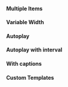 <rv-bind-content class="pt-3">
  <template>
    <rv-example-tabs handle="bs4-slideshow-1" class="pt-3">
      <template type="single-html-file">
        <bs4-slideshow control-prev-icon-src="{{ 'arrow_carrot_alt.svg' | asset_url }}" control-next-icon-src="{{ 'arrow_carrot_alt.svg' | asset_url }}" indicator-inactive-icon-src="{{ 'icon_circle-empty.svg' | asset_url }}" indicator-active-icon-src="{{ 'icon_circle-selected.svg' | asset_url }}" sticky="true" autoplay="true" autoplay-interval="10000">
          <div class="slideshow-inner">
            <div class="slide col-12 p-0">
              <img lazyload="lazy" class="img-fluid w-100" src="https://picsum.photos/1000/400?random=1" alt="Static Random Image from https://picsum.photos/">
              <div class="slide-caption">
                <h1>bs4-slideshow<br><small>The last bootstrap carousel you'll ever need</small></h1>
              </div>
            </div>
            <div class="slide col-12 p-0">
              <img lazyload="lazy" class="img-fluid w-100" src="https://picsum.photos/1000/400?random=2" alt="Static Random Image from https://picsum.photos/">
            </div>
            <div class="slide col-12 p-0">
              <img lazyload="lazy" class="img-fluid w-100" src="https://picsum.photos/1000/400?random=3" alt="Static Random Image from https://picsum.photos/">
            </div>
            <div class="slide col-12 p-0">
              <img lazyload="lazy" class="img-fluid w-100" src="https://picsum.photos/1000/400?random=4" alt="Static Random Image from https://picsum.photos/">
            </div>
            <div class="slide col-12 p-0">
              <img lazyload="lazy" class="img-fluid w-100" src="https://picsum.photos/1000/400?random=5" alt="Static Random Image from https://picsum.photos/">
            </div>
            <div class="slide col-12 p-0">
              <img lazyload="lazy" class="img-fluid w-100" src="https://picsum.photos/1000/400?random=6" alt="Static Random Image from https://picsum.photos/">
            </div>
            <div class="slide col-12 p-0">
              <img lazyload="lazy" class="img-fluid w-100" src="https://picsum.photos/1000/400?random=7" alt="Static Random Image from https://picsum.photos/">
            </div>
            <div class="slide col-12 p-0">
              <img lazyload="lazy" class="img-fluid w-100" src="https://picsum.photos/1000/400?random=8" alt="Static Random Image from https://picsum.photos/">
            </div>
          </div>
        </bs4-slideshow>
      </template>
    </rv-example-tabs>
  </template>
</rv-bind-content>

#### Multiple Items

<rv-bind-content class="pt-3">
  <template>
    <rv-example-tabs handle="bs4-slideshow-1" class="pt-3">
      <template type="single-html-file">
        <bs4-slideshow control-prev-icon-src="{{ 'arrow_carrot.svg' | asset_url }}" control-next-icon-src="{{ 'arrow_carrot.svg' | asset_url }}" indicator-inactive-icon-src="{{ 'icon_circle-empty.svg' | asset_url }}" indicator-active-icon-src="{{ 'icon_circle-selected.svg' | asset_url }}" slides-to-scroll="3" indicators="false">
          <div class="slideshow-inner">
            <div class="slide col-12 col-sm-6 col-xl-4">
              <img lazyload="lazy" class="img-fluid w-100" src="https://picsum.photos/1000/400?random=1" alt="Static Random Image from https://picsum.photos/">
            </div>
            <div class="slide col-12 col-sm-6 col-xl-4">
              <img lazyload="lazy" class="img-fluid w-100" src="https://picsum.photos/1000/400?random=2" alt="Static Random Image from https://picsum.photos/">
            </div>
            <div class="slide col-12 col-sm-6 col-xl-4">
              <img lazyload="lazy" class="img-fluid w-100" src="https://picsum.photos/1000/400?random=3" alt="Static Random Image from https://picsum.photos/">
            </div>
            <div class="slide col-12 col-sm-6 col-xl-4">
              <img lazyload="lazy" class="img-fluid w-100" src="https://picsum.photos/1000/400?random=4" alt="Static Random Image from https://picsum.photos/">
            </div>
            <div class="slide col-12 col-sm-6 col-xl-4">
              <img lazyload="lazy" class="img-fluid w-100" src="https://picsum.photos/1000/400?random=5" alt="Static Random Image from https://picsum.photos/">
            </div>
            <div class="slide col-12 col-sm-6 col-xl-4">
              <img lazyload="lazy" class="img-fluid w-100" src="https://picsum.photos/1000/400?random=6" alt="Static Random Image from https://picsum.photos/">
            </div>
            <div class="slide col-12 col-sm-6 col-xl-4">
              <img lazyload="lazy" class="img-fluid w-100" src="https://picsum.photos/1000/400?random=7" alt="Static Random Image from https://picsum.photos/">
            </div>
            <div class="slide col-12 col-sm-6 col-xl-4">
              <img lazyload="lazy" class="img-fluid w-100" src="https://picsum.photos/1000/400?random=8" alt="Static Random Image from https://picsum.photos/">
            </div>
            <div class="slide col-12 col-sm-6 col-xl-4">
              <img lazyload="lazy" class="img-fluid w-100" src="https://picsum.photos/1000/400?random=9" alt="Static Random Image from https://picsum.photos/">
            </div>
            <div class="slide col-12 col-sm-6 col-xl-4">
              <img lazyload="lazy" class="img-fluid w-100" src="https://picsum.photos/1000/400?random=10" alt="Static Random Image from https://picsum.photos/">
            </div>
            <div class="slide col-12 col-sm-6 col-xl-4">
              <img lazyload="lazy" class="img-fluid w-100" src="https://picsum.photos/1000/400?random=11" alt="Static Random Image from https://picsum.photos/">
            </div>
            <div class="slide col-12 col-sm-6 col-xl-4">
              <img lazyload="lazy" class="img-fluid w-100" src="https://picsum.photos/1000/400?random=12" alt="Static Random Image from https://picsum.photos/">
            </div>
          </div>
        </bs4-slideshow>
      </template>
    </rv-example-tabs>
  </template>
</rv-bind-content>

#### Variable Width

<rv-bind-content class="pt-3">
  <template>
    <rv-example-tabs handle="bs4-slideshow-1" class="pt-3">
      <template type="single-html-file">
        <bs4-slideshow control-prev-icon-src="{{ 'arrow_carrot.svg' | asset_url }}" control-next-icon-src="{{ 'arrow_carrot.svg' | asset_url }}" indicator-inactive-icon-src="{{ 'icon_circle-empty.svg' | asset_url }}" indicator-active-icon-src="{{ 'icon_circle-selected.svg' | asset_url }}">
          <div class="slideshow-inner align-items-center">
            <div class="slide-placeholder col-3">&nbsp;</div>
            <div class="slide col-6 col-xl-6">
              <img lazyload="lazy" class="img-fluid w-100" src="https://picsum.photos/1000/400?random=1" alt="Static Random Image from https://picsum.photos/">
            </div>
            <div class="slide col-12 col-xl-4">
              <img lazyload="lazy" class="img-fluid w-100" src="https://picsum.photos/1000/400?random=2" alt="Static Random Image from https://picsum.photos/">
            </div>
            <div class="slide col-6 col-xl-2">
              <img lazyload="lazy" class="img-fluid w-100" src="https://picsum.photos/1000/400?random=3" alt="Static Random Image from https://picsum.photos/">
            </div>
            <div class="slide col-12 col-xl-6">
              <img lazyload="lazy" class="img-fluid w-100" src="https://picsum.photos/1000/400?random=4" alt="Static Random Image from https://picsum.photos/">
            </div>
            <div class="slide col-6 col-xl-3">
              <img lazyload="lazy" class="img-fluid w-100" src="https://picsum.photos/1000/400?random=5" alt="Static Random Image from https://picsum.photos/">
            </div>
            <div class="slide col-12 col-xl-8">
              <img lazyload="lazy" class="img-fluid w-100" src="https://picsum.photos/1000/400?random=6" alt="Static Random Image from https://picsum.photos/">
            </div>
            <div class="slide col-6 col-xl-5">
              <img lazyload="lazy" class="img-fluid w-100" src="https://picsum.photos/1000/400?random=7" alt="Static Random Image from https://picsum.photos/">
            </div>
            <div class="slide col-12 col-xl-4">
              <img lazyload="lazy" class="img-fluid w-100" src="https://picsum.photos/1000/400?random=8" alt="Static Random Image from https://picsum.photos/">
            </div>
            <div class="slide-placeholder col-4">&nbsp;</div>
          </div>
        </bs4-slideshow>
      </template>
    </rv-example-tabs>
  </template>
</rv-bind-content>

#### Autoplay

<rv-bind-content class="pt-3">
  <template>
    <rv-example-tabs handle="bs4-slideshow-1" class="pt-3">
      <template type="single-html-file">
        <bs4-slideshow autoplay="true" autoplay-velocity="0.05" control-prev-icon-src="{{ 'arrow_carrot.svg' | asset_url }}" indicator-inactive-icon-src="{{ 'icon_circle-empty.svg' | asset_url }}" indicator-active-icon-src="{{ 'icon_circle-selected.svg' | asset_url }}" control-next-icon-src="{{ 'arrow_carrot.svg' | asset_url }}">
          <div class="slideshow-inner">
            <div class="slide-placeholder col-12 col-sm-6 col-xl-4">&nbsp;</div>
            <div class="slide col-12 col-sm-6 col-xl-4">
              <img lazyload="lazy" class="img-fluid w-100" src="https://picsum.photos/1000/400?random=1" alt="Static Random Image from https://picsum.photos/">
            </div>
            <div class="slide col-12 col-sm-6 col-xl-4">
              <img lazyload="lazy" class="img-fluid w-100" src="https://picsum.photos/1000/400?random=2" alt="Static Random Image from https://picsum.photos/">
            </div>
            <div class="slide col-12 col-sm-6 col-xl-4">
              <img lazyload="lazy" class="img-fluid w-100" src="https://picsum.photos/1000/400?random=3" alt="Static Random Image from https://picsum.photos/">
            </div>
            <div class="slide col-12 col-sm-6 col-xl-4">
              <img lazyload="lazy" class="img-fluid w-100" src="https://picsum.photos/1000/400?random=4" alt="Static Random Image from https://picsum.photos/">
            </div>
            <div class="slide col-12 col-sm-6 col-xl-4">
              <img lazyload="lazy" class="img-fluid w-100" src="https://picsum.photos/1000/400?random=5" alt="Static Random Image from https://picsum.photos/">
            </div>
            <div class="slide col-12 col-sm-6 col-xl-4">
              <img lazyload="lazy" class="img-fluid w-100" src="https://picsum.photos/1000/400?random=6" alt="Static Random Image from https://picsum.photos/">
            </div>
            <div class="slide col-12 col-sm-6 col-xl-4">
              <img lazyload="lazy" class="img-fluid w-100" src="https://picsum.photos/1000/400?random=7" alt="Static Random Image from https://picsum.photos/">
            </div>
            <div class="slide col-12 col-sm-6 col-xl-4">
              <img lazyload="lazy" class="img-fluid w-100" src="https://picsum.photos/1000/400?random=8" alt="Static Random Image from https://picsum.photos/">
            </div>
            <div class="slide-placeholder col-12 col-sm-6 col-xl-4">&nbsp;</div>
          </div>
        </bs4-slideshow>
      </template>
    </rv-example-tabs>
  </template>
</rv-bind-content>

#### Autoplay with interval

<rv-bind-content class="pt-3">
  <template>
    <rv-example-tabs handle="bs4-slideshow-1" class="pt-3">
      <template type="single-html-file">
        <h2 class="text-center"></h2>
        <bs4-slideshow autoplay="true" autoplay-interval="4000" control-prev-icon-src="{{ 'arrow_carrot.svg' | asset_url }}" indicator-inactive-icon-src="{{ 'icon_circle-empty.svg' | asset_url }}" indicator-active-icon-src="{{ 'icon_circle-selected.svg' | asset_url }}" control-next-icon-src="{{ 'arrow_carrot.svg' | asset_url }}">
          <div class="slideshow-inner">
            <div class="slide-placeholder col-12 col-sm-6 col-xl-4">&nbsp;</div>
            <div class="slide col-12 col-sm-6 col-xl-4">
              <img lazyload="lazy" class="img-fluid w-100" src="https://picsum.photos/1000/400?random=1" alt="Static Random Image from https://picsum.photos/">
            </div>
            <div class="slide col-12 col-sm-6 col-xl-4">
              <img lazyload="lazy" class="img-fluid w-100" src="https://picsum.photos/1000/400?random=2" alt="Static Random Image from https://picsum.photos/">
            </div>
            <div class="slide col-12 col-sm-6 col-xl-4">
              <img lazyload="lazy" class="img-fluid w-100" src="https://picsum.photos/1000/400?random=3" alt="Static Random Image from https://picsum.photos/">
            </div>
            <div class="slide col-12 col-sm-6 col-xl-4">
              <img lazyload="lazy" class="img-fluid w-100" src="https://picsum.photos/1000/400?random=4" alt="Static Random Image from https://picsum.photos/">
            </div>
            <div class="slide col-12 col-sm-6 col-xl-4">
              <img lazyload="lazy" class="img-fluid w-100" src="https://picsum.photos/1000/400?random=5" alt="Static Random Image from https://picsum.photos/">
            </div>
            <div class="slide col-12 col-sm-6 col-xl-4">
              <img lazyload="lazy" class="img-fluid w-100" src="https://picsum.photos/1000/400?random=6" alt="Static Random Image from https://picsum.photos/">
            </div>
            <div class="slide col-12 col-sm-6 col-xl-4">
              <img lazyload="lazy" class="img-fluid w-100" src="https://picsum.photos/1000/400?random=7" alt="Static Random Image from https://picsum.photos/">
            </div>
            <div class="slide col-12 col-sm-6 col-xl-4">
              <img lazyload="lazy" class="img-fluid w-100" src="https://picsum.photos/1000/400?random=8" alt="Static Random Image from https://picsum.photos/">
            </div>
            <div class="slide-placeholder col-12 col-sm-6 col-xl-4">&nbsp;</div>
          </div>
        </bs4-slideshow>
      </template>
    </rv-example-tabs>
  </template>
</rv-bind-content>

#### With captions

<rv-bind-content class="pt-3">
  <template>
    <rv-example-tabs handle="bs4-slideshow-1" class="pt-3">
      <template type="single-html-file">
        <bs4-slideshow control-prev-icon-src="{{ 'arrow_carrot.svg' | asset_url }}" control-next-icon-src="{{ 'arrow_carrot.svg' | asset_url }}" indicator-inactive-icon-src="{{ 'icon_circle-empty.svg' | asset_url }}" indicator-active-icon-src="{{ 'icon_circle-selected.svg' | asset_url }}" sticky="true">
          <div class="slideshow-inner">
            <div class="slide col-12">
              <img lazyload="lazy" class="img-fluid w-100" src="https://picsum.photos/1000/400?random=1" alt="Static Random Image from https://picsum.photos/">
              <div class="slide-caption">
                <h5>First slide label</h5>
                <p>Nulla vitae elit libero, a pharetra augue mollis interdum.</p>
              </div>
            </div>
            <div class="slide col-12">
              <img lazyload="lazy" class="img-fluid w-100" src="https://picsum.photos/1000/400?random=2" alt="Static Random Image from https://picsum.photos/">
              <div class="slide-caption">
                <h5>Second slide label</h5>
                <p>Lorem ipsum dolor sit amet, consectetur adipiscing elit.</p>
              </div>
            </div>
            <div class="slide col-12">
              <img lazyload="lazy" class="img-fluid w-100" src="https://picsum.photos/1000/400?random=3" alt="Static Random Image from https://picsum.photos/">
              <div class="slide-caption">
                <h5>Third slide label</h5>
                <p>Praesent commodo cursus magna, vel scelerisque nisl consectetur.</p>
              </div>
            </div>
          </div>
        </bs4-slideshow>
      </template>
    </rv-example-tabs>
  </template>
</rv-bind-content>

#### Custom Templates

<rv-bind-content class="pt-3">
  <template>
    <rv-example-tabs handle="bs4-slideshow-1" class="pt-3">
      <template type="single-html-file">
        <bs4-slideshow sticky="true">
          <div class="slideshow-inner">
            <div class="slide-placeholder col-12 col-sm-6 col-xl-2">&nbsp;</div>
            <div class="slide col-12 col-sm-6 col-xl-7 p-2">
              <img lazyload="lazy" class="img-fluid w-100" src="https://picsum.photos/1000/400?random=1" alt="Static Random Image from https://picsum.photos/">
            </div>
            <div class="slide col-12 col-sm-6 col-xl-7 p-2">
              <img lazyload="lazy" class="img-fluid w-100" src="https://picsum.photos/1000/400?random=2" alt="Static Random Image from https://picsum.photos/">
            </div>
            <div class="slide col-12 col-sm-6 col-xl-7 p-2">
              <img lazyload="lazy" class="img-fluid w-100" src="https://picsum.photos/1000/400?random=3" alt="Static Random Image from https://picsum.photos/">
            </div>
            <div class="slide col-12 col-sm-6 col-xl-7 p-2">
              <img lazyload="lazy" class="img-fluid w-100" src="https://picsum.photos/1000/400?random=4" alt="Static Random Image from https://picsum.photos/">
            </div>
            <div class="slide col-12 col-sm-6 col-xl-7 p-2">
              <img lazyload="lazy" class="img-fluid w-100" src="https://picsum.photos/1000/400?random=5" alt="Static Random Image from https://picsum.photos/">
            </div>
            <div class="slide col-12 col-sm-6 col-xl-7 p-2">
              <img lazyload="lazy" class="img-fluid w-100" src="https://picsum.photos/1000/400?random=6" alt="Static Random Image from https://picsum.photos/">
            </div>
            <div class="slide col-12 col-sm-6 col-xl-7 p-2">
              <img lazyload="lazy" class="img-fluid w-100" src="https://picsum.photos/1000/400?random=7" alt="Static Random Image from https://picsum.photos/">
            </div>
            <div class="slide col-12 col-sm-6 col-xl-7 p-2">
              <img lazyload="lazy" class="img-fluid w-100" src="https://picsum.photos/1000/400?random=8" alt="Static Random Image from https://picsum.photos/">
            </div>
            <div class="slide-placeholder col-12 col-sm-6 col-xl-2">&nbsp;</div>
          </div>
          <template type="controls">
            <button class="btn btn-link carousel-control-prev" role="button" data-slide="prev" rv-on-click="prev">
              <span class="carousel-control-prev-icon" aria-hidden="true"></span>
              <span class="sr-only">Previous</span>
            <button class="btn btn-link carousel-control-next" role="button" data-slide="next" rv-on-click="next">
              <span class="carousel-control-next-icon" aria-hidden="true"></span>
              <span class="sr-only">Next</span>
            </button>
          </template>
          <template type="indicators">
            <ol class="carousel-indicators">
              <li rv-each-slide="items" rv-class-active="slide.active" rv-on-click="goTo | args slide.index"></li>
            </ol>
          </template>
        </bs4-slideshow>
      </template>
    </rv-example-tabs>
  </template>
</rv-bind-content>
